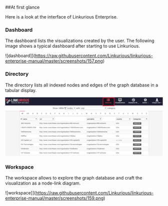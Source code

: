 ##At first glance

Here is a look at the interface of Linkurious Enterprise.

### Dashboard

The dashboard lists the visualizations created by the user. The following image shows a typical dashboard after starting to use Linkurious.

![dashboard]](https://raw.githubusercontent.com/Linkurious/linkurious-enterprise-manual/master/screenshots/157.png)

### Directory

The directory lists all indexed nodes and edges of the graph database in a tabular display.

![](Directory.png)

### Workspace

The workspace allows to explore the graph database and craft the visualization as a node-link diagram.

![workspace]](https://raw.githubusercontent.com/Linkurious/linkurious-enterprise-manual/master/screenshots/159.png)
